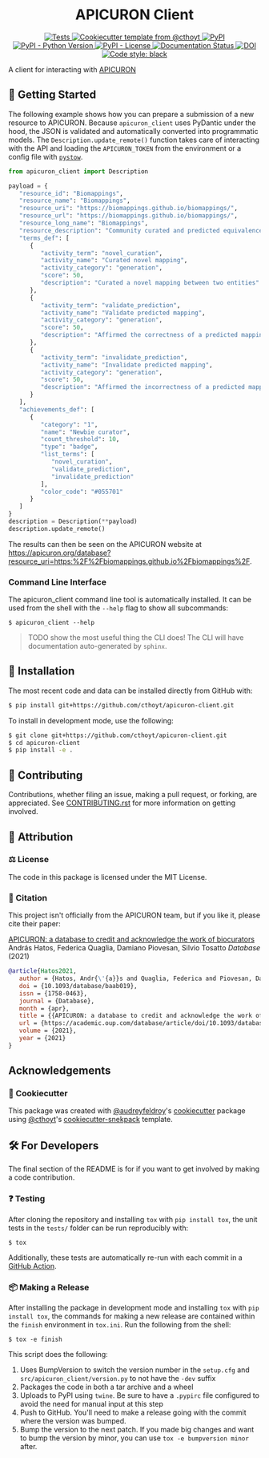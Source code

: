 <!--
<p align="center">
  <img src="https://github.com/cthoyt/apicuron-client/raw/main/docs/source/logo.png" height="150">
</p>
-->

<h1 align="center">
  APICURON Client
</h1>

<p align="center">
    <a href="https://github.com/cthoyt/apicuron-client/actions?query=workflow%3ATests">
        <img alt="Tests" src="https://github.com/cthoyt/apicuron-client/workflows/Tests/badge.svg" />
    </a>
    <a href="https://github.com/cthoyt/cookiecutter-python-package">
        <img alt="Cookiecutter template from @cthoyt" src="https://img.shields.io/badge/Cookiecutter-python--package-yellow" /> 
    </a>
    <a href="https://pypi.org/project/apicuron_client">
        <img alt="PyPI" src="https://img.shields.io/pypi/v/apicuron_client" />
    </a>
    <a href="https://pypi.org/project/apicuron_client">
        <img alt="PyPI - Python Version" src="https://img.shields.io/pypi/pyversions/apicuron_client" />
    </a>
    <a href="https://github.com/cthoyt/apicuron-client/blob/main/LICENSE">
        <img alt="PyPI - License" src="https://img.shields.io/pypi/l/apicuron_client" />
    </a>
    <a href='https://apicuron_client.readthedocs.io/en/latest/?badge=latest'>
        <img src='https://readthedocs.org/projects/apicuron_client/badge/?version=latest' alt='Documentation Status' />
    </a>
    <a href="https://zenodo.org/badge/latestdoi/399071637">
        <img src="https://zenodo.org/badge/399071637.svg" alt="DOI">
    </a>
    <a href='https://github.com/psf/black'>
        <img src='https://img.shields.io/badge/code%20style-black-000000.svg' alt='Code style: black' />
    </a>
</p>

A client for interacting with [APICURON](https://apicuron.org/)

## 💪 Getting Started

The following example shows how you can prepare a submission of a new resource
to APICURON. Because `apicuron_client` uses PyDantic under the hood, the JSON
is validated and automatically converted into programmatic models. The
`Description.update_remote()` function takes care of interacting with the API
and loading the `APICURON_TOKEN` from the environment or a config file with
[`pystow`](https://github.com/cthoyt/pystow).

```python
from apicuron_client import Description

payload = {
   "resource_id": "Biomappings",
   "resource_name": "Biomappings",
   "resource_uri": "https://biomappings.github.io/biomappings/",
   "resource_url": "https://biomappings.github.io/biomappings/",
   "resource_long_name": "Biomappings",
   "resource_description": "Community curated and predicted equivalences and related mappings between named biological entities that are not available from primary sources.",
   "terms_def": [
      {
         "activity_term": "novel_curation",
         "activity_name": "Curated novel mapping",
         "activity_category": "generation",
         "score": 50,
         "description": "Curated a novel mapping between two entities"
      },
      {
         "activity_term": "validate_prediction",
         "activity_name": "Validate predicted mapping",
         "activity_category": "generation",
         "score": 50,
         "description": "Affirmed the correctness of a predicted mapping"
      },
      {
         "activity_term": "invalidate_prediction",
         "activity_name": "Invalidate predicted mapping",
         "activity_category": "generation",
         "score": 50,
         "description": "Affirmed the incorrectness of a predicted mapping"
      }
   ],
   "achievements_def": [
      {
         "category": "1",
         "name": "Newbie curator",
         "count_threshold": 10,
         "type": "badge",
         "list_terms": [
            "novel_curation",
            "validate_prediction",
            "invalidate_prediction"
         ],
         "color_code": "#055701"
      }
   ]
}
description = Description(**payload)
description.update_remote()
```

The results can then be seen on the APICURON website at
https://apicuron.org/database?resource_uri=https:%2F%2Fbiomappings.github.io%2Fbiomappings%2F.



### Command Line Interface

The apicuron_client command line tool is automatically installed. It can
be used from the shell with the `--help` flag to show all subcommands:

```shell
$ apicuron_client --help
```

> TODO show the most useful thing the CLI does! The CLI will have documentation auto-generated
by `sphinx`.

## 🚀 Installation

<!-- Uncomment this section after your first ``tox -e finish``
The most recent release can be installed from
[PyPI](https://pypi.org/project/apicuron_client/) with:

```bash
$ pip install apicuron_client
```
-->

The most recent code and data can be installed directly from GitHub with:

```bash
$ pip install git+https://github.com/cthoyt/apicuron-client.git
```

To install in development mode, use the following:

```bash
$ git clone git+https://github.com/cthoyt/apicuron-client.git
$ cd apicuron-client
$ pip install -e .
```

## 👐 Contributing

Contributions, whether filing an issue, making a pull request, or forking, are appreciated. See
[CONTRIBUTING.rst](https://github.com/cthoyt/apicuron-client/blob/master/CONTRIBUTING.rst) for more information on getting involved.

## 👀 Attribution

### ⚖️ License

The code in this package is licensed under the MIT License.

### 📖 Citation

This project isn't officially from the APICURON team, but if you like it, please cite their
paper:

[APICURON: a database to credit and acknowledge the work of biocurators](https://doi.org/10.1093/database/baab019)
András Hatos, Federica Quaglia, Damiano Piovesan, Silvio Tosatto
*Database* (2021)

```bibtex
@article{Hatos2021,
   author = {Hatos, Andr{\'{a}}s and Quaglia, Federica and Piovesan, Damiano and Tosatto, Silvio C E},
   doi = {10.1093/database/baab019},
   issn = {1758-0463},
   journal = {Database},
   month = {apr},
   title = {{APICURON: a database to credit and acknowledge the work of biocurators}},
   url = {https://academic.oup.com/database/article/doi/10.1093/database/baab019/6244733},
   volume = {2021},
   year = {2021}
}
```

## Acknowledgements

<!--
### 🎁 Support

This project has been supported by the following organizations (in alphabetical order):

- [Harvard Program in Therapeutic Science - Laboratory of Systems Pharmacology](https://hits.harvard.edu/the-program/laboratory-of-systems-pharmacology/)

-->

<!--
### 💰 Funding

This project has been supported by the following grants:

| Funding Body                                             | Program                                                                                                                       | Grant           |
|----------------------------------------------------------|-------------------------------------------------------------------------------------------------------------------------------|-----------------|
| DARPA                                                    | [Automating Scientific Knowledge Extraction (ASKE)](https://www.darpa.mil/program/automating-scientific-knowledge-extraction) | HR00111990009   |
-->

### 🍪 Cookiecutter

This package was created with [@audreyfeldroy](https://github.com/audreyfeldroy)'s
[cookiecutter](https://github.com/cookiecutter/cookiecutter) package using [@cthoyt](https://github.com/cthoyt)'s
[cookiecutter-snekpack](https://github.com/cthoyt/cookiecutter-snekpack) template.

## 🛠️ For Developers

The final section of the README is for if you want to get involved by making a code contribution.

### ❓ Testing

After cloning the repository and installing `tox` with `pip install tox`, the unit tests in the `tests/` folder can be
run reproducibly with:

```shell
$ tox
```

Additionally, these tests are automatically re-run with each commit in a [GitHub Action](https://github.com/cthoyt/apicuron-client/actions?query=workflow%3ATests).

### 📦 Making a Release

After installing the package in development mode and installing
`tox` with `pip install tox`, the commands for making a new release are contained within the `finish` environment
in `tox.ini`. Run the following from the shell:

```shell
$ tox -e finish
```

This script does the following:

1. Uses BumpVersion to switch the version number in the `setup.cfg` and
   `src/apicuron_client/version.py` to not have the `-dev` suffix
2. Packages the code in both a tar archive and a wheel
3. Uploads to PyPI using `twine`. Be sure to have a `.pypirc` file configured to avoid the need for manual input at this
   step
4. Push to GitHub. You'll need to make a release going with the commit where the version was bumped.
5. Bump the version to the next patch. If you made big changes and want to bump the version by minor, you can
   use `tox -e bumpversion minor` after.
